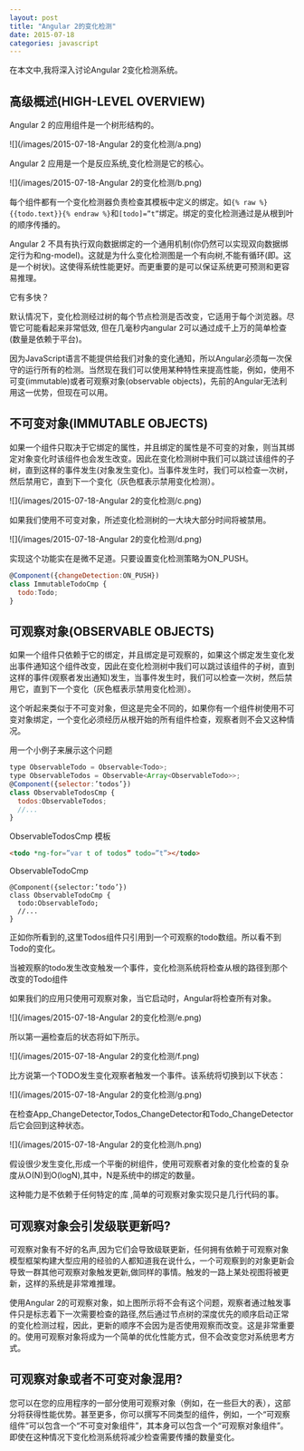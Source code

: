 ```yaml
---
layout: post
title: "Angular 2的变化检测"
date: 2015-07-18
categories: javascript
---
```


在本文中,我将深入讨论Angular 2变化检测系统。

高级概述(HIGH-LEVEL OVERVIEW)
--------

Angular 2 的应用组件是一个树形结构的。

![](/images/2015-07-18-Angular 2的变化检测/a.png)

Angular 2 应用是一个是反应系统,变化检测是它的核心。

![](/images/2015-07-18-Angular 2的变化检测/b.png)

每个组件都有一个变化检测器负责检查其模板中定义的绑定。如`{% raw %}{{todo.text}}{% endraw %}`和`[todo]=”t”`绑定。绑定的变化检测通过是从根到叶的顺序传播的。

Angular 2 不具有执行双向数据绑定的一个通用机制(你仍然可以实现双向数据绑定行为和ng-model)。这就是为什么变化检测图是一个有向树,不能有循环(即。这是一个树状)。这使得系统性能更好。而更重要的是可以保证系统更可预测和更容易推理。

它有多快？

默认情况下，变化检测经过树的每个节点检测是否改变，它适用于每个浏览器。尽管它可能看起来非常低效, 但在几毫秒内angular 2可以通过成千上万的简单检查(数量是依赖于平台)。

因为JavaScript语言不能提供给我们对象的变化通知，所以Angular必须每一次保守的运行所有的检测。当然现在我们可以使用某种特性来提高性能，例如，使用不可变(immutable)或者可观察对象(observable objects)，先前的Angular无法利用这一优势，但现在可以用。

不可变对象(IMMUTABLE OBJECTS)
--------

如果一个组件只取决于它绑定的属性，并且绑定的属性是不可变的对象，则当其绑定对象变化时该组件也会发生改变。因此在变化检测树中我们可以跳过该组件的子树，直到这样的事件发生(对象发生变化)。当事件发生时，我们可以检查一次树，然后禁用它，直到下一个变化（灰色框表示禁用变化检测）。

![](/images/2015-07-18-Angular 2的变化检测/c.png)

如果我们使用不可变对象，所述变化检测树的一大块大部分时间将​​被禁用。

![](/images/2015-07-18-Angular 2的变化检测/d.png)

实现这个功能实在是微不足道。只要设置变化检测策略为ON_PUSH。

```javascript
@Component({changeDetection:ON_PUSH})
class ImmutableTodoCmp {
  todo:Todo; 
}
```

可观察对象(OBSERVABLE OBJECTS)
--------

如果一个组件只依赖于它的绑定，并且绑定是可观察的，如果这个绑定发生变化发出事件通知这个组件改变，因此在变化检测树中我们可以跳过该组件的子树，直到这样的事件(观察者发出通知)发生，当事件发生时，我们可以检查一次树，然后禁用它，直到下一个变化（灰色框表示禁用变化检测）。

这个听起来类似于不可变对象，但这是完全不同的，如果你有一个组件树使用不可变对象绑定，一个变化必须经历从根开始的所有组件检查，观察者则不会又这种情况。

用一个小例子来展示这个问题

```javascript
type ObservableTodo = Observable<Todo>;
type ObservableTodos = Observable<Array<ObservableTodo>>;
@Component({selector:’todos’})
class ObservableTodosCmp {
  todos:ObservableTodos;
  //...
}
```

ObservableTodosCmp 模板

```html
<todo *ng-for=”var t of todos” todo=”t”></todo>
```

ObservableTodoCmp

```
@Component({selector:’todo’})
class ObservableTodoCmp {
  todo:ObservableTodo;
  //...
}
```

正如你所看到的,这里Todos组件只引用到一个可观察的todo数组。所以看不到Todo的变化。

当被观察的todo发生改变触发一个事件，变化检测系统将检查从根的路径到那个改变的Todo组件

如果我们的应用只使用可观察对象，当它启动时，Angular将检查所有对象。

![](/images/2015-07-18-Angular 2的变化检测/e.png)

所以第一遍检查后的状态将如下所示。

![](/images/2015-07-18-Angular 2的变化检测/f.png)

比方说第一个TODO发生变化观察者触发一个事件。该系统将切换到以下状态：

![](/images/2015-07-18-Angular 2的变化检测/g.png)

在检查App_ChangeDetector,Todos_ChangeDetector和Todo_ChangeDetector后它会回到这种状态。

![](/images/2015-07-18-Angular 2的变化检测/h.png)

假设很少发生变化,形成一个平衡的树组件，使用可观察者对象的变化检查的复杂度从O(N)到O(logN),其中，N是系统中的绑定的数量。

这种能力是不依赖于任何特定的库 ,简单的可观察对象实现只是几行代码的事。

可观察对象会引发级联更新吗?
-------

可观察对象有不好的名声,因为它们会导致级联更新，任何拥有依赖于可观察对象模型框架构建大型应用的经验的人都知道我在说什么，一个可观察到的对象更新会导致一群其他可观察对象触发更新,做同样的事情。触发的一路上某处视图将被更新，这样的系统是非常难推理。

使用Angular 2的可观察对象，如上图所示将不会有这个问题，观察者通过触发事件只是标志着下一次需要检查的路径,然后通过节点树的深度优先的顺序启动正常的变化检测过程，因此，更新的顺序不会因为是否使用观察而改变。这是非常重要的。使用可观察对象将成为一个简单的优化性能方式，但不会改变您对系统思考方式。


可观察对象或者不可变对象混用?
-------

您可以在您的应用程序的一部分使用可观察对象（例如，在一些巨大的表），这部分将获得性能优势。甚至更多，你可以撰写不同类型的组件，例如，一个“可观察组件”可以包含一个“不可变对象组件”，其本身可以包含一个“可观察对象组件”。即使在这种情况下变化检测系统将减少检查需要传播的数量变化。




